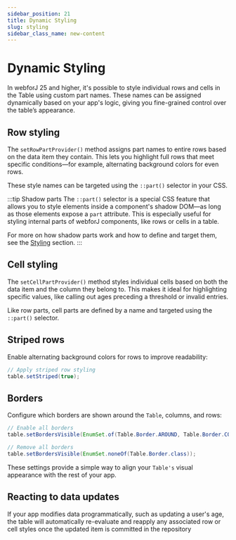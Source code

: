 ```yaml
---
sidebar_position: 21
title: Dynamic Styling
slug: styling
sidebar_class_name: new-content
---
```

<!-- vale off -->
# Dynamic Styling <DocChip chip='since' label='25.00' />
<!-- vale on -->

In webforJ 25 and higher, it's possible to style individual rows and cells in the Table using custom part names. These names can be assigned dynamically based on your app's logic, giving you fine-grained control over the table’s appearance.

## Row styling

The `setRowPartProvider()` method assigns part names to entire rows based on the data item they contain. This lets you highlight full rows that meet specific conditions—for example, alternating background colors for even rows.

These style names can be targeted using the `::part()` selector in your CSS.

:::tip Shadow parts
The `::part()` selector is a special CSS feature that allows you to style elements inside a component's shadow DOM—as long as those elements expose a `part` attribute. This is especially useful for styling internal parts of webforJ components, like rows or cells in a table.

For more on how shadow parts work and how to define and target them, see the [Styling](../../styling/shadow-parts) section.
:::


<ComponentDemo 
path='/webforj/tablerowstyling?' 
javaE='https://raw.githubusercontent.com/webforj/webforj-documentation/refs/heads/main/src/main/java/com/webforj/samples/views/table/TableRowStylingView.java'
height='300px'
/>

## Cell styling

The `setCellPartProvider()` method styles individual cells based on both the data item and the column they belong to. This makes it ideal for highlighting specific values, like calling out ages preceding a threshold or invalid entries.

Like row parts, cell parts are defined by a name and targeted using the `::part()` selector.

<ComponentDemo 
path='/webforj/tablecellstyling?' 
javaE='https://raw.githubusercontent.com/webforj/webforj-documentation/refs/heads/main/src/main/java/com/webforj/samples/views/table/TableColumnPinningView.java'
height='300px'
/>

## Striped rows

Enable alternating background colors for rows to improve readability:

```java
// Apply striped row styling
table.setStriped(true);
```

## Borders

Configure which borders are shown around the `Table`, columns, and rows:

```java
// Enable all borders
table.setBordersVisible(EnumSet.of(Table.Border.AROUND, Table.Border.COLUMNS, Table.Border.ROWS));

// Remove all borders
table.setBordersVisible(EnumSet.noneOf(Table.Border.class));
```

These settings provide a simple way to align your `Table's` visual appearance with the rest of your app.

<ComponentDemo 
path='/webforj/tablelayoutstyling?' 
javaE='https://raw.githubusercontent.com/webforj/webforj-documentation/refs/heads/main/src/main/java/com/webforj/samples/views/table/TableLayoutStylingView.java'
height='300px'
/>


## Reacting to data updates

If your app modifies data programmatically, such as updating a user's age, the table will automatically re-evaluate and reapply any associated row or cell styles once the updated item is committed in the repository 

<ComponentDemo 
path='/webforj/tabledynamicstyling?' 
javaE='https://raw.githubusercontent.com/webforj/webforj-documentation/refs/heads/main/src/main/java/com/webforj/samples/views/table/TableDynamicStylingView.java'
height='475px'
/>


